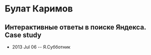 # Булат Каримов

## Интерактивные ответы в поиске Яндекса. Case study
- 2013 Jul 06 -- Я.Субботник    
